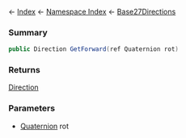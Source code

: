 ← [Index](Api-Index) ← [Namespace Index](Namespace-Index) ← [Base27Directions](VRageMath.Base27Directions)

### Summary

```csharp
public Direction GetForward(ref Quaternion rot)
```

### Returns

[Direction](VRageMath.Base27Directions+Direction)

### Parameters

* [Quaternion](VRageMath.Quaternion) rot
